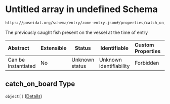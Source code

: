 # Untitled array in undefined Schema

```txt
https://poseidat.org/schema/entry/zone-entry.json#/properties/catch_on_board
```

The previously caught fish present on the vessel at the time of entry


| Abstract            | Extensible | Status         | Identifiable            | Custom Properties | Additional Properties | Access Restrictions | Defined In                                                                |
| :------------------ | ---------- | -------------- | ----------------------- | :---------------- | --------------------- | ------------------- | ------------------------------------------------------------------------- |
| Can be instantiated | No         | Unknown status | Unknown identifiability | Forbidden         | Allowed               | none                | [zone-entry.json\*](schemas/entry/zone-entry.json "open original schema") |

## catch_on_board Type

`object[]` ([Details](zone-entry-properties-catch_on_board-items.md))
